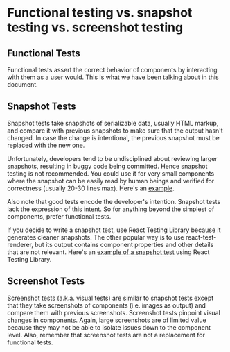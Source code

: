 # Functional testing vs. snapshot testing vs. screenshot testing

## Functional Tests

Functional tests assert the correct behavior of components by interacting with
them as a user would. This is what we have been talking about in this document.

## Snapshot Tests

Snapshot tests take snapshots of serializable data, usually HTML markup, and
compare it with previous snapshots to make sure that the output hasn't changed.
In case the change is intentional, the previous snapshot must be replaced with
the new one.

Unfortunately, developers tend to be undisciplined about reviewing larger
snapshots, resulting in buggy code being committed. Hence snapshot testing is
not recommended. You could use it for very small components where the snapshot
can be easily read by human beings and verified for correctness (usually 20-30
lines max). Here's an
[example](https://github.com/nareshbhatia/react-testing-techniques/blob/main/src/components/AddressView/__snapshots__/AddressView.test.tsx.snap).

Also note that good tests encode the developer's intention. Snapshot tests lack
the expression of this intent. So for anything beyond the simplest of
components, prefer functional tests.

If you decide to write a snapshot test, use React Testing Library because it
generates cleaner snapshots. The other popular way is to use
react-test-renderer, but its output contains component properties and other
details that are not relevant. Here's an
[example of a snapshot test](https://github.com/nareshbhatia/react-testing-techniques/blob/main/src/components/AddressView/AddressView.test.tsx)
using React Testing Library.

## Screenshot Tests

Screenshot tests (a.k.a. visual tests) are similar to snapshot tests except that
they take screenshots of components (i.e. images as output) and compare them
with previous screenshots. Screenshot tests pinpoint visual changes in
components. Again, large screenshots are of limited value because they may not
be able to isolate issues down to the component level. Also, remember that
screenshot tests are not a replacement for functional tests.
